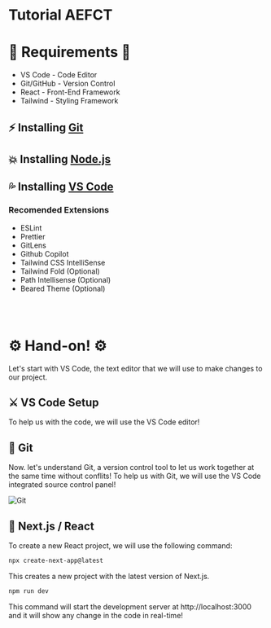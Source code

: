# Tutorial AEFCT

# 🚧 Requirements 🚧
- VS Code - Code Editor
- Git/GitHub - Version Control
- React - Front-End Framework
- Tailwind - Styling Framework

## ⚡️ Installing [Git](https://git-scm.com/downloads)

## 💥 Installing [Node.js](https://nodejs.org/en/)

## 💦 Installing [VS Code](https://code.visualstudio.com/docs/setup/windows)

### Recomended Extensions
- ESLint
- Prettier
- GitLens
- Github Copilot
- Tailwind CSS IntelliSense
- Tailwind Fold (Optional)
- Path Intellisense (Optional)
- Beared Theme (Optional)


<br><br>

# ⚙️ Hand-on! ⚙️

Let's start with VS Code, the text editor that we will use to make changes to our project.

## ⚔️ VS Code Setup

To help us with the code, we will use the VS Code editor!


## 📍 Git

Now. let's understand Git, a version control tool to let us work together at the same time without conflits!
To help us with Git, we will use the VS Code integrated source control panel!

<img title="Git" src="https://www.nobledesktop.com/image/gitresources/git-branches-merge.png">

## 🥋 Next.js / React

To create a new React project, we will use the following command:

```bash
npx create-next-app@latest 
```
This creates a new project with the latest version of Next.js. 

```bash
npm run dev
```
This command will start the development server at http://localhost:3000 and it will show any change in the code in real-time!